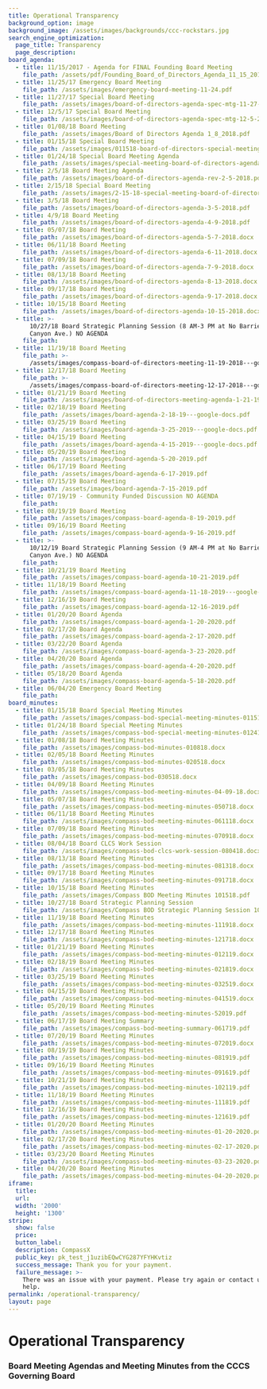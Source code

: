 ```yaml
---
title: Operational Transparency
background_option: image
background_image: /assets/images/backgrounds/ccc-rockstars.jpg
search_engine_optimization:
  page_title: Transparency
  page_description:
board_agenda:
  - title: 11/15/2017 - Agenda for FINAL Founding Board Meeting
    file_path: /assets/pdf/Founding_Board_of_Directors_Agenda_11_15_2017_Rev.pdf
  - title: 11/25/17 Emergency Board Meeting
    file_path: /assets/images/emergency-board-meeting-11-24.pdf
  - title: 11/27/17 Special Board Meeting
    file_path: /assets/images/board-of-directors-agenda-spec-mtg-11-27-2017.pdf
  - title: 12/5/17 Special Board Meeting
    file_path: /assets/images/board-of-directors-agenda-spec-mtg-12-5-2017.pdf
  - title: 01/08/18 Board Meeting
    file_path: /assets/images/Board of Directors Agenda 1_8_2018.pdf
  - title: 01/15/18 Special Board Meeting
    file_path: /assets/images/011518-board-of-directors-special-meeting-agenda.pdf
  - title: 01/24/18 Special Board Meeting Agenda
    file_path: /assets/images/special-meeting-board-of-directors-agenda-1-24-2018.pdf
  - title: 2/5/18 Board Meeting Agenda
    file_path: /assets/images/board-of-directors-agenda-rev-2-5-2018.pdf
  - title: 2/15/18 Special Board Meeting
    file_path: /assets/images/2-15-18-special-meeting-board-of-directors.docx
  - title: 3/5/18 Board Meeting
    file_path: /assets/images/board-of-directors-agenda-3-5-2018.pdf
  - title: 4/9/18 Board Meeting
    file_path: /assets/images/board-of-directors-agenda-4-9-2018.pdf
  - title: 05/07/18 Board Meeting
    file_path: /assets/images/board-of-directors-agenda-5-7-2018.docx
  - title: 06/11/18 Board Meeting
    file_path: /assets/images/board-of-directors-agenda-6-11-2018.docx
  - title: 07/09/18 Board Meeting
    file_path: /assets/images/board-of-directors-agenda-7-9-2018.docx
  - title: 08/13/18 Board Meeting
    file_path: /assets/images/board-of-directors-agenda-8-13-2018.docx
  - title: 09/17/18 Board Meeting
    file_path: /assets/images/board-of-directors-agenda-9-17-2018.docx
  - title: 10/15/18 Board Meeting
    file_path: /assets/images/board-of-directors-agenda-10-15-2018.docx
  - title: >-
      10/27/18 Board Strategic Planning Session (8 AM-3 PM at No Barriers, 224
      Canyon Ave.) NO AGENDA
    file_path:
  - title: 11/19/18 Board Meeting
    file_path: >-
      /assets/images/compass-board-of-directors-meeting-11-19-2018---google-docs.pdf
  - title: 12/17/18 Board Meeting
    file_path: >-
      /assets/images/compass-board-of-directors-meeting-12-17-2018---google-docs.pdf
  - title: 01/21/19 Board Meeting
    file_path: /assets/images/board-of-directors-meeting-agenda-1-21-19---google-docs.pdf
  - title: 02/18/19 Board Meeting
    file_path: /assets/images/board-agenda-2-18-19---google-docs.pdf
  - title: 03/25/19 Board Meeting
    file_path: /assets/images/board-agenda-3-25-2019---google-docs.pdf
  - title: 04/15/19 Board Meeting
    file_path: /assets/images/board-agenda-4-15-2019---google-docs.pdf
  - title: 05/20/19 Board Meeting
    file_path: /assets/images/board-agenda-5-20-2019.pdf
  - title: 06/17/19 Board Meeting
    file_path: /assets/images/board-agenda-6-17-2019.pdf
  - title: 07/15/19 Board Meeting
    file_path: /assets/images/board-agenda-7-15-2019.pdf
  - title: 07/19/19 - Community Funded Discussion NO AGENDA
    file_path:
  - title: 08/19/19 Board Meeting
    file_path: /assets/images/compass-board-agenda-8-19-2019.pdf
  - title: 09/16/19 Board Meeting
    file_path: /assets/images/compass-board-agenda-9-16-2019.pdf
  - title: >-
      10/12/19 Board Strategic Planning Session (9 AM-4 PM at No Barriers, 224
      Canyon Ave.) NO AGENDA
    file_path:
  - title: 10/21/19 Board Meeting
    file_path: /assets/images/compass-board-agenda-10-21-2019.pdf
  - title: 11/18/19 Board Meeting
    file_path: /assets/images/compass-board-agenda-11-18-2019---google-docs.pdf
  - title: 12/16/19 Board Meeting
    file_path: /assets/images/compass-board-agenda-12-16-2019.pdf
  - title: 01/20/20 Board Agenda
    file_path: /assets/images/compass-board-agenda-1-20-2020.pdf
  - title: 02/17/20 Board Agenda
    file_path: /assets/images/compass-board-agenda-2-17-2020.pdf
  - title: 03/22/20 Board Agenda
    file_path: /assets/images/compass-board-agenda-3-23-2020.pdf
  - title: 04/20/20 Board Agenda
    file_path: /assets/images/compass-board-agenda-4-20-2020.pdf
  - title: 05/18/20 Board Agenda
    file_path: /assets/images/compass-board-agenda-5-18-2020.pdf
  - title: 06/04/20 Emergency Board Meeting
    file_path:
board_minutes:
  - title: 01/15/18 Board Special Meeting Minutes
    file_path: /assets/images/compass-bod-special-meeting-minutes-011518.docx
  - title: 01/24/18 Board Special Meeting Minutes
    file_path: /assets/images/compass-bod-special-meeting-minutes-012418.docx
  - title: 01/08/18 Board Meeting Minutes
    file_path: /assets/images/compass-bod-minutes-010818.docx
  - title: 02/05/18 Board Meeting Minutes
    file_path: /assets/images/compass-bod-minutes-020518.docx
  - title: 03/05/18 Board Meeting Minutes
    file_path: /assets/images/compass-bod-030518.docx
  - title: 04/09/18 Board Meeting Minutes
    file_path: /assets/images/compass-bod-meeting-minutes-04-09-18.docx
  - title: 05/07/18 Board Meeting Minutes
    file_path: /assets/images/compass-bod-meeting-minutes-050718.docx
  - title: 06/11/18 Board Meeting Minutes
    file_path: /assets/images/compass-bod-meeting-minutes-061118.docx
  - title: 07/09/18 Board Meeting Minutes
    file_path: /assets/images/compass-bod-meeting-minutes-070918.docx
  - title: 08/04/18 Board CLCS Work Session
    file_path: /assets/images/compass-bod-clcs-work-session-080418.docx
  - title: 08/13/18 Board Meeting Minutes
    file_path: /assets/images/compass-bod-meeting-minutes-081318.docx
  - title: 09/17/18 Board Meeting Minutes
    file_path: /assets/images/compass-bod-meeting-minutes-091718.docx
  - title: 10/15/18 Board Meeting Minutes
    file_path: /assets/images/Compass BOD Meeting Minutes 101518.pdf
  - title: 10/27/18 Board Strategic Planning Session
    file_path: /assets/images/Compass BOD Strategic Planning Session 102718.pdf
  - title: 11/19/18 Board Meeting Minutes
    file_path: /assets/images/compass-bod-meeting-minutes-111918.docx
  - title: 12/17/18 Board Meeting Minutes
    file_path: /assets/images/compass-bod-meeting-minutes-121718.docx
  - title: 01/21/19 Board Meeting Minutes
    file_path: /assets/images/compass-bod-meeting-minutes-012119.docx
  - title: 02/18/19 Board Meeting Minutes
    file_path: /assets/images/compass-bod-meeting-minutes-021819.docx
  - title: 03/25/19 Board Meeting Minutes
    file_path: /assets/images/compass-bod-meeting-minutes-032519.docx
  - title: 04/15/19 Board Meeting Minutes
    file_path: /assets/images/compass-bod-meeting-minutes-041519.docx
  - title: 05/20/19 Board Meeting Minutes
    file_path: /assets/images/compass-bod-meeting-minutes-52019.pdf
  - title: 06/17/19 Board Meeting Summary
    file_path: /assets/images/compass-bod-meeting-summary-061719.pdf
  - title: 07/20/19 Board Meeting Minutes
    file_path: /assets/images/compass-bod-meeting-minutes-072019.docx
  - title: 08/19/19 Board Meeting Minutes
    file_path: /assets/images/compass-bod-meeting-minutes-081919.pdf
  - title: 09/16/19 Board Meeting Minutes
    file_path: /assets/images/compass-bod-meeting-minutes-091619.pdf
  - title: 10/21/19 Board Meeting Minutes
    file_path: /assets/images/compass-bod-meeting-minutes-102119.pdf
  - title: 11/18/19 Board Meeting Minutes
    file_path: /assets/images/compass-bod-meeting-minutes-111819.pdf
  - title: 12/16/19 Board Meeting Minutes
    file_path: /assets/images/compass-bod-meeting-minutes-121619.pdf
  - title: 01/20/20 Board Meeting Minutes
    file_path: /assets/images/compass-bod-meeting-minutes-01-20-2020.pdf
  - title: 02/17/20 Board Meeting Minutes
    file_path: /assets/images/compass-bod-meeting-minutes-02-17-2020.pdf
  - title: 03/23/20 Board Meeting Minutes
    file_path: /assets/images/compass-bod-meeting-minutes-03-23-2020.pdf
  - title: 04/20/20 Board Meeting Minutes
    file_path: /assets/images/compass-bod-meeting-minutes-04-20-2020.pdf
iframe:
  title:
  url:
  width: '2000'
  height: '1300'
stripe:
  show: false
  price:
  button_label:
  description: CompassX
  public_key: pk_test_j1uzibEQwCYG287YFYHKvtiz
  success_message: Thank you for your payment.
  failure_message: >-
    There was an issue with your payment. Please try again or contact us for
    help.
permalink: /operational-transparency/
layout: page
---
```


# Operational Transparency

### Board Meeting Agendas and Meeting Minutes from the CCCS Governing Board